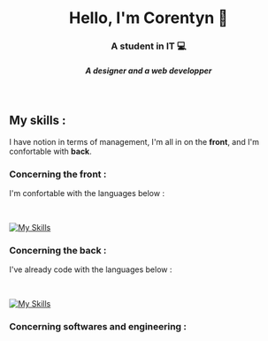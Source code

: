 <h1 align="center">Hello, I'm Corentyn 👋</h1>
<h3 align="center">A student in IT 💻</h3>
<h5 align="center">A designer and a web developper </h5>

<br>

## My skills : 

I have notion in terms of management, I'm all in on the **front**, and I'm confortable with **back**.

###  Concerning the front : 

I'm confortable with the languages below : 

<br>

[![My Skills](https://skillicons.dev/icons?i=html,css)](https://skillicons.dev)

### Concerning the back : 

I've already code with the languages below : 

<br>

[![My Skills](https://skillicons.dev/icons?i=java,bash,c)](https://skillicons.dev)

### Concerning softwares and engineering : 
